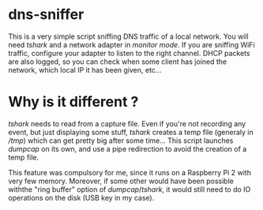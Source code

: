 # dns-sniffer
This is a very simple script sniffing DNS traffic of a local network.
You will need *tshark* and a network adapter in *monitor mode*. If you are sniffing WiFi traffic, configure your adapter to listen to the right channel.
DHCP packets are also logged, so you can check when some client has joined the network, which local IP it has been given, etc...

# Why is it different ?
*tshark* needs to read from a capture file. Even if you're not recording any event, but just displaying some stuff, *tshark* creates a temp file (generaly in */tmp*) which can get pretty big after some time...
This script launches *dumpcap* on its own, and use a pipe redirection to avoid the creation of a temp file.

This feature was compulsory for me, since it runs on a Raspberry Pi 2 with very few memory. Moreover, if some other would have been possible withthe "ring buffer" option of *dumpcap*/*tshark*, it would still need to do IO operations on the disk (USB key in my case).


